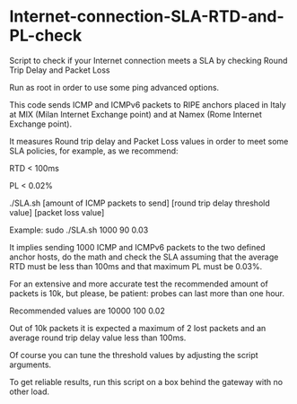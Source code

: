 # Internet-connection-SLA-RTD-and-PL-check
Script to check if your Internet connection meets a SLA by checking Round Trip Delay and Packet Loss

Run as root in order to use some ping advanced options.

This code sends ICMP and ICMPv6 packets to RIPE anchors placed in Italy at MIX (Milan Internet Exchange point) and at Namex (Rome Internet Exchange point).

It measures Round trip delay and Packet Loss values in order to meet some SLA policies, for example, as we recommend:

RTD < 100ms

PL < 0.02%

./SLA.sh [amount of ICMP packets to send] [round trip delay threshold value] [packet loss value]

Example: sudo ./SLA.sh 1000 90 0.03

It implies sending 1000 ICMP and ICMPv6 packets to the two defined anchor hosts, do the math and check the SLA assuming that the average RTD must be less than 100ms and that maximum PL must be 0.03%.      

For an extensive and more accurate test the recommended amount of packets is 10k, but please, be patient: probes can last more than one hour.

Recommended values are 10000 100 0.02

Out of 10k packets it is expected a maximum of 2 lost packets and an average round trip delay value less than 100ms.

Of course you can tune the threshold values by adjusting the script arguments.

To get reliable results, run this script on a box behind the gateway with no other load.
